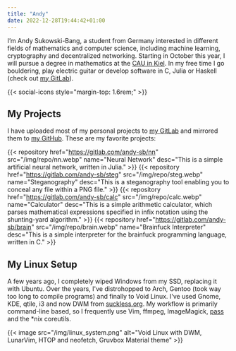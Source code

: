 ```yaml
---
title: "Andy"
date: 2022-12-28T19:44:42+01:00
---
```


I’m Andy Sukowski-Bang, a student from Germany interested in different fields
of mathematics and computer science, including machine learning, cryptography
and decentralized networking. Starting in October this year, I will pursue a
degree in mathematics at the [CAU in Kiel][1]. In my free time I go bouldering,
play electric guitar or develop software in C, Julia or Haskell (check out [my
GitLab][2]).

{{< social-icons style="margin-top: 1.6rem;" >}}

## My Projects

I have uploaded most of my personal projects to [my GitLab][2] and mirrored them
to [my GitHub][3]. These are my favorite projects:

{{< repository href="https://gitlab.com/andy-sb/nn" src="/img/repo/nn.webp" name="Neural Network" desc="This is a simple artificial neural network, written in Julia." >}}
{{< repository href="https://gitlab.com/andy-sb/steg" src="/img/repo/steg.webp" name="Steganography" desc="This is a steganography tool enabling you to conceal any file within a PNG file." >}}
{{< repository href="https://gitlab.com/andy-sb/calc" src="/img/repo/calc.webp" name="Calculator" desc="This is a simple arithmetic calculator, which parses mathematical expressions specified in infix notation using the shunting-yard algorithm." >}}
{{< repository href="https://gitlab.com/andy-sb/brain" src="/img/repo/brain.webp" name="Brainfuck Interpreter" desc="This is a simple interpreter for the brainfuck programming language, written in C." >}}

## My Linux Setup

A few years ago, I completely wiped Windows from my SSD, replacing it with
Ubuntu. Over the years, I've distrohopped to Arch, Gentoo (took way too long to
compile programs) and finally to Void Linux. I've used Gnome, KDE, qtile, i3 and
now DWM from [suckless.org][4]. My workflow is primarily command-line based, so I
frequently use Vim, ffmpeg, ImageMagick, [pass][5] and the *nix coreutils.

{{< image src="/img/linux_system.png" alt="Void Linux with DWM, LunarVim, HTOP and neofetch, Gruvbox Material theme" >}}

[1]: https://www.uni-kiel.de
[2]: https://gitlab.com/andy-sb
[3]: https://github.com/andy-sukowski
[4]: https://suckless.org
[5]: https://www.passwordstore.org/
